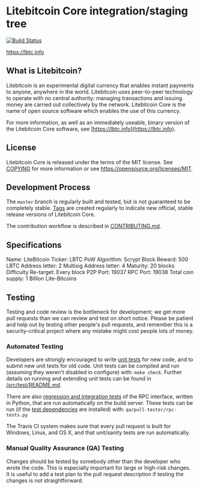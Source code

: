 Litebitcoin Core integration/staging tree
=====================================

[![Build Status](https://travis-ci.org/litebitcoins/litebitcoin.svg?branch=master)](https://travis-ci.org/litebitcoins/litebitcoin)

https://lbtc.info

What is Litebitcoin?
----------------

Litebitcoin is an experimental digital currency that enables instant payments to
anyone, anywhere in the world. Litebitcoin uses peer-to-peer technology to operate
with no central authority: managing transactions and issuing money are carried
out collectively by the network. Litebitcoin Core is the name of open source
software which enables the use of this currency.

For more information, as well as an immediately useable, binary version of
the Litebitcoin Core software, see [https://lbtc.info](https://lbtc.info).

License
-------

Litebitcoin Core is released under the terms of the MIT license. See [COPYING](COPYING) for more
information or see https://opensource.org/licenses/MIT.

Development Process
-------------------

The `master` branch is regularly built and tested, but is not guaranteed to be
completely stable. [Tags](https://github.com/litebitcoins/litebitcoin/tags) are created
regularly to indicate new official, stable release versions of Litebitcoin Core.

The contribution workflow is described in [CONTRIBUTING.md](CONTRIBUTING.md).


Specifications
--------------
Name: LiteBitcoin
Ticker: LBTC
PoW Algorithm: Scrypt
Block Reward: 500 LBTC
Address letter: 2
Multisig Address letter: 4
Maturity: 20 blocks
Difficulty Re-target: Every block
P2P Port: 19037
RPC Port: 19038
Total coin supply: 1 Billion Lite-Bitcoins


Testing
-------

Testing and code review is the bottleneck for development; we get more pull
requests than we can review and test on short notice. Please be patient and help out by testing
other people's pull requests, and remember this is a security-critical project where any mistake might cost people
lots of money.

### Automated Testing

Developers are strongly encouraged to write [unit tests](src/test/README.md) for new code, and to
submit new unit tests for old code. Unit tests can be compiled and run
(assuming they weren't disabled in configure) with: `make check`. Further details on running
and extending unit tests can be found in [/src/test/README.md](/src/test/README.md).

There are also [regression and integration tests](/qa) of the RPC interface, written
in Python, that are run automatically on the build server.
These tests can be run (if the [test dependencies](/qa) are installed) with: `qa/pull-tester/rpc-tests.py`

The Travis CI system makes sure that every pull request is built for Windows, Linux, and OS X, and that unit/sanity tests are run automatically.

### Manual Quality Assurance (QA) Testing

Changes should be tested by somebody other than the developer who wrote the
code. This is especially important for large or high-risk changes. It is useful
to add a test plan to the pull request description if testing the changes is
not straightforward.
